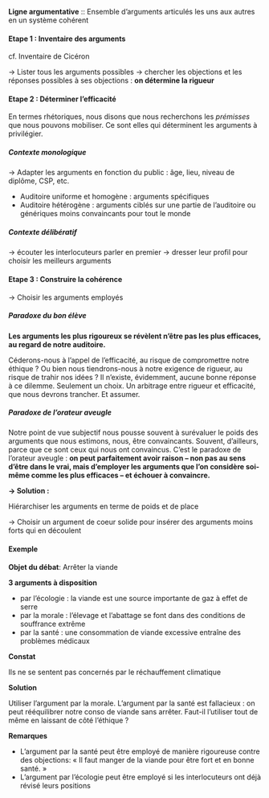 
**Ligne argumentative** ::  Ensemble d’arguments articulés les uns aux autres en un système cohérent

#### Etape 1 : Inventaire des arguments

cf. Inventaire de Cicéron

→ Lister tous les arguments possibles
→ chercher les objections et les réponses possibles à ses objections : **on détermine la rigueur**

#### Etape 2 : Déterminer l’efficacité

En termes rhétoriques, nous disons que nous recherchons les _prémisses_ que nous pouvons mobiliser. Ce sont elles qui déterminent les arguments à privilégier.

##### Contexte monologique

→ Adapter les arguments en fonction du public : âge, lieu, niveau de diplôme, CSP, etc.

- Auditoire uniforme et homogène : arguments spécifiques
- Auditoire hétérogène : arguments ciblés sur une partie de l’auditoire ou génériques moins convaincants pour tout le monde

##### Contexte délibératif

→ écouter les interlocuteurs parler en premier 
→ dresser leur profil pour choisir les meilleurs arguments 

#### Etape 3 : Construire la cohérence

→ Choisir les arguments employés

##### Paradoxe du bon élève

**Les arguments les plus rigoureux se révèlent n’être pas les plus efficaces, au regard de notre auditoire.**

Céderons-nous à l’appel de l’efficacité, au risque de compromettre notre éthique ? Ou bien nous tiendrons-nous à notre exigence de rigueur, au risque de trahir nos idées ? Il n’existe, évidemment, aucune bonne réponse à ce dilemme. Seulement un choix. Un arbitrage entre rigueur et efficacité, que nous devrons trancher. Et assumer.

##### Paradoxe de l’orateur aveugle

Notre point de vue subjectif nous pousse souvent à surévaluer le poids des arguments que nous estimons, nous, être convaincants. Souvent, d’ailleurs, parce que ce sont ceux qui nous ont convaincus. 
C’est le paradoxe de l’orateur aveugle : **on peut parfaitement avoir raison – non pas au sens d’être dans le vrai, mais d’employer les arguments que l’on considère soi-même comme les plus efficaces – et échouer à convaincre.**

**→ Solution :**

Hiérarchiser les arguments en terme de poids et de place

→ Choisir un argument de coeur solide pour insérer des arguments moins forts qui en découlent

#### Exemple

**Objet du débat**: Arrêter la viande

**3 arguments à disposition**

- par l’écologie : la viande est une source importante de gaz à effet de serre
- par la morale : l’élevage et l’abattage se font dans des conditions de souffrance extrême
- par la santé : une consommation de viande excessive entraîne des problèmes médicaux

**Constat**

Ils ne se sentent pas concernés par le réchauffement climatique

**Solution**

Utiliser l’argument par la morale.
L’argument par la santé est fallacieux : on peut rééquilibrer notre conso de viande sans arrêter. Faut-il l’utiliser tout de même en laissant de côté l’éthique ?

**Remarques**

- L’argument par la santé peut être employé de manière rigoureuse contre des objections: « Il faut manger de la viande pour être fort et en bonne santé. »
- L’argument par l’écologie peut être employé si les interlocuteurs ont déjà révisé leurs positions

